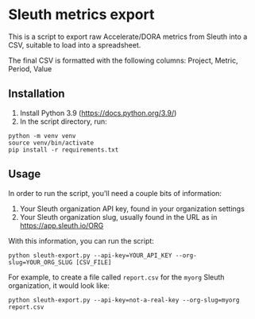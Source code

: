 Sleuth metrics export
=====================

This is a script to export raw Accelerate/DORA metrics from Sleuth into a CSV, suitable to load into a spreadsheet.

The final CSV is formatted with the following columns: Project, Metric, Period, Value

Installation
------------

1. Install Python 3.9 (https://docs.python.org/3.9/)
2. In the script directory, run:
````
python -m venv venv
source venv/bin/activate
pip install -r requirements.txt
````


Usage
-----

In order to run the script, you'll need a couple bits of information:

1. Your Sleuth organization API key, found in your organization settings
2. Your Sleuth organization slug, usually found in the URL as in https://app.sleuth.io/ORG

With this information, you can run the script:

````
python sleuth-export.py --api-key=YOUR_API_KEY --org-slug=YOUR_ORG_SLUG [CSV_FILE]
````

For example, to create a file called `report.csv` for the `myorg` Sleuth organization, it would look like:

````
python sleuth-export.py --api-key=not-a-real-key --org-slug=myorg report.csv
````


